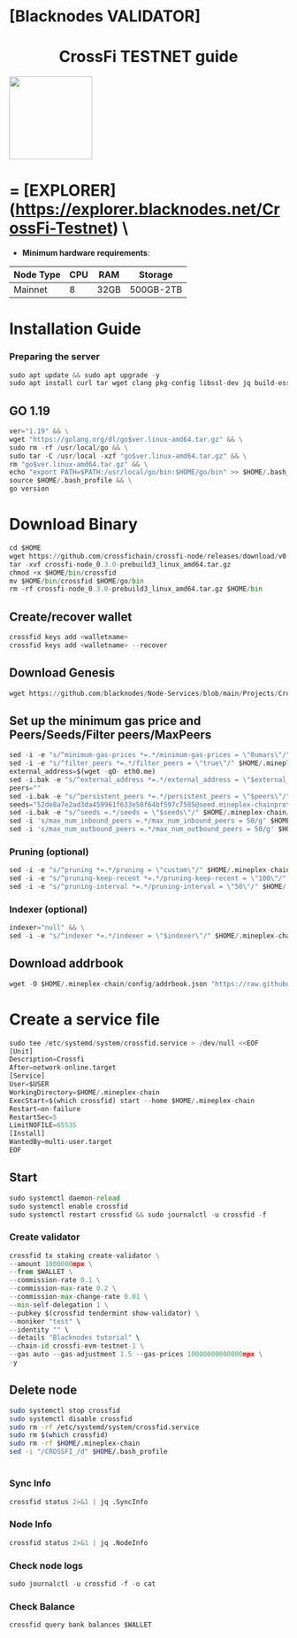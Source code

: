 [Blacknodes VALIDATOR]
=

<h1 align="center">CrossFi TESTNET guide</h1>

<img src="https://github.com/blacknodes/Node-Services/assets/85839823/96f08751-8572-4807-8016-cb1d499c0a1d" width="150" height="150">

=
[EXPLORER]
(https://explorer.blacknodes.net/CrossFi-Testnet) \
=

- **Minimum hardware requirements**:

| Node Type |CPU | RAM  | Storage  | 
|-----------|----|------|----------|
| Mainnet   |   8|  32GB | 500GB-2TB |



# Installation Guide

### Preparing the server

```python
sudo apt update && sudo apt upgrade -y
sudo apt install curl tar wget clang pkg-config libssl-dev jq build-essential bsdmainutils git make ncdu gcc git jq chrony liblz4-tool -y
```

## GO 1.19
```python
ver="1.19" && \
wget "https://golang.org/dl/go$ver.linux-amd64.tar.gz" && \
sudo rm -rf /usr/local/go && \
sudo tar -C /usr/local -xzf "go$ver.linux-amd64.tar.gz" && \
rm "go$ver.linux-amd64.tar.gz" && \
echo "export PATH=$PATH:/usr/local/go/bin:$HOME/go/bin" >> $HOME/.bash_profile && \
source $HOME/.bash_profile && \
go version
```

# Download Binary
```python
cd $HOME
wget https://github.com/crossfichain/crossfi-node/releases/download/v0.3.0-prebuild3/crossfi-node_0.3.0-prebuild3_linux_amd64.tar.gz && tar -xf crossfi-node_0.3.0-prebuild3_linux_amd64.tar.gz
tar -xvf crossfi-node_0.3.0-prebuild3_linux_amd64.tar.gz
chmod +x $HOME/bin/crossfid
mv $HOME/bin/crossfid $HOME/go/bin
rm -rf crossfi-node_0.3.0-prebuild3_linux_amd64.tar.gz $HOME/bin
```


## Create/recover wallet
```python
crossfid keys add <walletname>
crossfid keys add <walletname> --recover
```

## Download Genesis
```python
wget https://github.com/blacknodes/Node-Services/blob/main/Projects/CrossFi/genesis.json -O $HOME/.mineplex-chain/config/genesis.json
```


## Set up the minimum gas price and Peers/Seeds/Filter peers/MaxPeers
```python
sed -i -e "s/^minimum-gas-prices *=.*/minimum-gas-prices = \"0umars\"/" $HOME/.mineplex-chain/config/app.toml
sed -i -e "s/^filter_peers *=.*/filter_peers = \"true\"/" $HOME/.mineplex-chain/config/config.toml
external_address=$(wget -qO- eth0.me) 
sed -i.bak -e "s/^external_address *=.*/external_address = \"$external_address:26656\"/" $HOME/.mineplex-chain/config/config.toml
peers=""
sed -i.bak -e "s/^persistent_peers *=.*/persistent_peers = \"$peers\"/" $HOME/.mineplex-chain/config/config.toml
seeds="52de8a7e2ad3da459961f633e50f64bf597c7585@seed.mineplex-chainprotocol.io:443,d2d2629c8c8a8815f85c58c90f80b94690468c4f@tenderseed.ccvalidators.com:26012"
sed -i.bak -e "s/^seeds =.*/seeds = \"$seeds\"/" $HOME/.mineplex-chain/config/config.toml
sed -i 's/max_num_inbound_peers =.*/max_num_inbound_peers = 50/g' $HOME/.mineplex-chain/config/config.toml
sed -i 's/max_num_outbound_peers =.*/max_num_outbound_peers = 50/g' $HOME/.mineplex-chain/config/config.toml
```

### Pruning (optional)
```python
sed -i -e "s/^pruning *=.*/pruning = \"custom\"/" $HOME/.mineplex-chain/config/app.toml
sed -i -e "s/^pruning-keep-recent *=.*/pruning-keep-recent = \"100\"/" $HOME/.mineplex-chain/config/app.toml
sed -i -e "s/^pruning-interval *=.*/pruning-interval = \"50\"/" $HOME/.mineplex-chain/config/app.toml
```


### Indexer (optional) 
```python
indexer="null" && \
sed -i -e "s/^indexer *=.*/indexer = \"$indexer\"/" $HOME/.mineplex-chain/config/config.toml
```

## Download addrbook
```python
wget -O $HOME/.mineplex-chain/config/addrbook.json "https://raw.githubusercontent.com/obajay/nodes-Guides/main/Mars/addrbook.json"
```


# Create a service file
```python
sudo tee /etc/systemd/system/crossfid.service > /dev/null <<EOF
[Unit]
Description=Crossfi
After=network-online.target
[Service]
User=$USER
WorkingDirectory=$HOME/.mineplex-chain
ExecStart=$(which crossfid) start --home $HOME/.mineplex-chain
Restart=on-failure
RestartSec=5
LimitNOFILE=65535
[Install]
WantedBy=multi-user.target
EOF
```

## Start
```python
sudo systemctl daemon-reload
sudo systemctl enable crossfid
sudo systemctl restart crossfid && sudo journalctl -u crossfid -f
```

### Create validator
```python
crossfid tx staking create-validator \
--amount 1000000mpx \
--from $WALLET \
--commission-rate 0.1 \
--commission-max-rate 0.2 \
--commission-max-change-rate 0.01 \
--min-self-delegation 1 \
--pubkey $(crossfid tendermint show-validator) \
--moniker "test" \
--identity "" \
--details "Blacknodes tutorial" \
--chain-id crossfi-evm-testnet-1 \
--gas auto --gas-adjustment 1.5 --gas-prices 10000000000000mpx \
-y
```

## Delete node
```bash
sudo systemctl stop crossfid
sudo systemctl disable crossfid
sudo rm -rf /etc/systemd/system/crossfid.service
sudo rm $(which crossfid)
sudo rm -rf $HOME/.mineplex-chain
sed -i "/CROSSFI_/d" $HOME/.bash_profile
```
#
### Sync Info
```python
crossfid status 2>&1 | jq .SyncInfo
```
### Node Info
```python
crossfid status 2>&1 | jq .NodeInfo
```
### Check node logs
```python
sudo journalctl -u crossfid -f -o cat
```
### Check Balance
```python
crossfid query bank balances $WALLET
```
